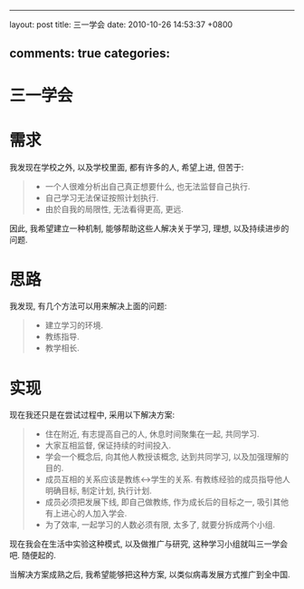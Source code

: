 
---
layout: post
title: 三一学会
date: 2010-10-26 14:53:37 +0800

comments: true
categories: 
---

三一学会
========

需求
====

我发现在学校之外, 以及学校里面, 都有许多的人, 希望上进, 但苦于:

> -   一个人很难分析出自己真正想要什么, 也无法监督自己执行.
> -   自己学习无法保证按照计划执行.
> -   由於自我的局限性, 无法看得更高, 更远.

因此, 我希望建立一种机制, 能够帮助这些人解决关于学习, 理想,
以及持续进步的问题.

思路
====

我发现, 有几个方法可以用来解决上面的问题:

> -   建立学习的环境.
> -   教练指导.
> -   教学相长.

实现
====

现在我还只是在尝试过程中, 采用以下解决方案:

> -   住在附近, 有志提高自己的人, 休息时间聚集在一起, 共同学习.
> -   大家互相监督, 保证持续的时间投入.
> -   学会一个概念后, 向其他人教授该概念, 达到共同学习,
>     以及加强理解的目的.
> -   成员互相的关系应该是教练<-\>学生的关系.
>     有教练经验的成员指导他人明确目标, 制定计划, 执行计划.
> -   成员必须把发展下线, 即自己做教练, 作为成长后的目标之一,
>     吸引其他有上进心的人加入学会.
> -   为了效率, 一起学习的人数必须有限, 太多了, 就要分拆成两个小组.

现在我会在生活中实验这种模式, 以及做推广与研究,
这种学习小组就叫三一学会吧. 随便起的.

当解决方案成熟之后, 我希望能够把这种方案,
以类似病毒发展方式推广到全中国.